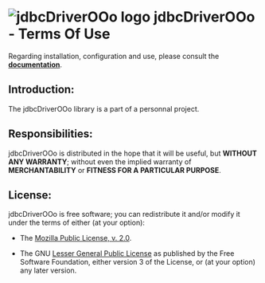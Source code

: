 # ![jdbcDriverOOo logo][1] jdbcDriverOOo - Terms Of Use

Regarding installation, configuration and use, please consult the **[documentation][2]**.

## Introduction:

The jdbcDriverOOo library is a part of a personnal project.

## Responsibilities:

jdbcDriverOOo is distributed in the hope that it will be useful, but **WITHOUT ANY WARRANTY**; without even the implied warranty of **MERCHANTABILITY** or **FITNESS FOR A PARTICULAR PURPOSE**.

## License:

jdbcDriverOOo is free software; you can redistribute it and/or modify it under the terms of either (at your option):

- The [Mozilla Public License, v. 2.0][3].

- The GNU [Lesser General Public License][4] as published by the Free Software Foundation, either version 3 of the License, or (at your option) any later version.

[1]: https://prrvchr.github.io/jdbcDriverOOo/img/jdbcDriverOOo.png
[2]: https://prrvchr.github.io/jdbcDriverOOo/
[3]: http://mozilla.org/MPL/2.0/
[4]: http://www.gnu.org/licenses/lgpl-3.0.html
